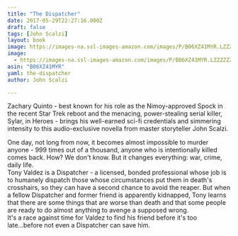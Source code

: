 ```yaml
---
title: "The Dispatcher"
date: 2017-05-29T22:27:16.000Z
draft: false
tags: [John Scalzi]
layout: book
image: https://images-na.ssl-images-amazon.com/images/P/B06XZ41MYR.LZZZZZZZ.jpg
image: 
  - https://images-na.ssl-images-amazon.com/images/P/B06XZ41MYR.LZZZZZZZ.jpg
asin: "B06XZ41MYR"
yaml: the-dispatcher
author: John Scalzi

---
```


Zachary Quinto - best known for his role as the Nimoy-approved Spock in the recent Star Trek reboot and the menacing, power-stealing serial killer, Sylar, in Heroes - brings his well-earned sci-fi credentials and simmering intensity to this audio-exclusive novella from master storyteller John Scalzi.  
  
One day, not long from now, it becomes almost impossible to murder anyone - 999 times out of a thousand, anyone who is intentionally killed comes back. How? We don't know. But it changes everything: war, crime, daily life.  
Tony Valdez is a Dispatcher - a licensed, bonded professional whose job is to humanely dispatch those whose circumstances put them in death's crosshairs, so they can have a second chance to avoid the reaper. But when a fellow Dispatcher and former friend is apparently kidnapped, Tony learns that there are some things that are worse than death and that some people are ready to do almost anything to avenge a supposed wrong.  
It's a race against time for Valdez to find his friend before it's too late...before not even a Dispatcher can save him.